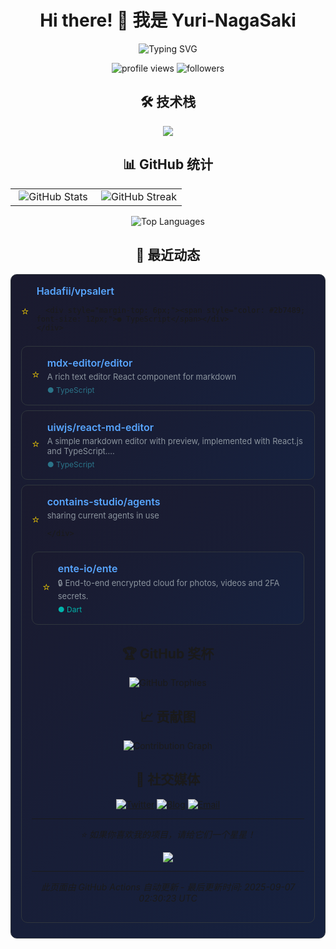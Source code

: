 # <div align="center">Hi there! 👋 我是 Yuri-NagaSaki</div>

<p align="center">
  <img src="https://readme-typing-svg.herokuapp.com?font=Fira+Code&pause=1000&color=36BCF7&center=true&vCenter=true&width=435&lines=全栈开发者;开源爱好者;终身学习者;代码改变世界" alt="Typing SVG" />
</p>

<p align="center">
  <img src="https://komarev.com/ghpvc/?username=Yuri-NagaSaki&label=Profile%20views&color=0e75b6&style=flat" alt="profile views" />
  <img src="https://img.shields.io/github/followers/Yuri-NagaSaki?label=Followers&style=social" alt="followers">
</p>

## <div align="center">🛠️ 技术栈</div>

<p align="center">
  <img src="https://skillicons.dev/icons?i=python,javascript,typescript,react,vue,nodejs,docker,kubernetes,aws,gcp,linux,git,vscode,figma" />
</p>

## <div align="center">📊 GitHub 统计</div>

<table align="center">
<tr>
<td align="center" width="50%">
  <img src="https://github-readme-stats.vercel.app/api?username=Yuri-NagaSaki&show_icons=true&theme=tokyonight&hide_border=true&include_all_commits=true&count_private=true" alt="GitHub Stats" />
</td>
<td align="center" width="50%">
  <img src="https://github-readme-streak-stats.herokuapp.com/?user=Yuri-NagaSaki&theme=tokyonight&hide_border=true" alt="GitHub Streak" />
</td>
</tr>
</table>

<p align="center">
  <img src="https://github-readme-stats.vercel.app/api/top-langs/?username=Yuri-NagaSaki&layout=compact&theme=tokyonight&hide_border=true&langs_count=8" alt="Top Languages" />
</p>

## <div align="center">🌟 最近动态</div>

<!-- GITHUB_STARS:START -->

<div align="center" style="max-width: 700px; margin: 8px auto; background: linear-gradient(135deg, #1a1a2e 0%, #16213e 100%); border-radius: 10px; padding: 16px; border: 1px solid #30363d;">
  <div style="display: flex; align-items: center; gap: 12px;">
    <div style="color: #ffd700; font-size: 18px;">⭐</div>
    <div style="flex: 1; text-align: left;">
      <div>
        <a href="https://github.com/Hadafii/vpsalert" target="_blank" style="color: #58a6ff; text-decoration: none; font-weight: 600; font-size: 16px;">
          Hadafii/vpsalert
        </a>
      </div>
      
      <div style="margin-top: 6px;"><span style="color: #2b7489; font-size: 12px;">● TypeScript</span></div>
    </div>
  </div>
</div>

<div align="center" style="max-width: 700px; margin: 8px auto; background: linear-gradient(135deg, #1a1a2e 0%, #16213e 100%); border-radius: 10px; padding: 16px; border: 1px solid #30363d;">
  <div style="display: flex; align-items: center; gap: 12px;">
    <div style="color: #ffd700; font-size: 18px;">⭐</div>
    <div style="flex: 1; text-align: left;">
      <div>
        <a href="https://github.com/mdx-editor/editor" target="_blank" style="color: #58a6ff; text-decoration: none; font-weight: 600; font-size: 16px;">
          mdx-editor/editor
        </a>
      </div>
      <div style="color: #8b949e; font-size: 13px; margin-top: 4px;">A rich text editor React component for markdown</div>
      <div style="margin-top: 6px;"><span style="color: #2b7489; font-size: 12px;">● TypeScript</span></div>
    </div>
  </div>
</div>

<div align="center" style="max-width: 700px; margin: 8px auto; background: linear-gradient(135deg, #1a1a2e 0%, #16213e 100%); border-radius: 10px; padding: 16px; border: 1px solid #30363d;">
  <div style="display: flex; align-items: center; gap: 12px;">
    <div style="color: #ffd700; font-size: 18px;">⭐</div>
    <div style="flex: 1; text-align: left;">
      <div>
        <a href="https://github.com/uiwjs/react-md-editor" target="_blank" style="color: #58a6ff; text-decoration: none; font-weight: 600; font-size: 16px;">
          uiwjs/react-md-editor
        </a>
      </div>
      <div style="color: #8b949e; font-size: 13px; margin-top: 4px;">A simple markdown editor with preview, implemented with React.js and TypeScript....</div>
      <div style="margin-top: 6px;"><span style="color: #2b7489; font-size: 12px;">● TypeScript</span></div>
    </div>
  </div>
</div>

<div align="center" style="max-width: 700px; margin: 8px auto; background: linear-gradient(135deg, #1a1a2e 0%, #16213e 100%); border-radius: 10px; padding: 16px; border: 1px solid #30363d;">
  <div style="display: flex; align-items: center; gap: 12px;">
    <div style="color: #ffd700; font-size: 18px;">⭐</div>
    <div style="flex: 1; text-align: left;">
      <div>
        <a href="https://github.com/contains-studio/agents" target="_blank" style="color: #58a6ff; text-decoration: none; font-weight: 600; font-size: 16px;">
          contains-studio/agents
        </a>
      </div>
      <div style="color: #8b949e; font-size: 13px; margin-top: 4px;">sharing current agents in use</div>
      
    </div>
  </div>
</div>

<div align="center" style="max-width: 700px; margin: 8px auto; background: linear-gradient(135deg, #1a1a2e 0%, #16213e 100%); border-radius: 10px; padding: 16px; border: 1px solid #30363d;">
  <div style="display: flex; align-items: center; gap: 12px;">
    <div style="color: #ffd700; font-size: 18px;">⭐</div>
    <div style="flex: 1; text-align: left;">
      <div>
        <a href="https://github.com/ente-io/ente" target="_blank" style="color: #58a6ff; text-decoration: none; font-weight: 600; font-size: 16px;">
          ente-io/ente
        </a>
      </div>
      <div style="color: #8b949e; font-size: 13px; margin-top: 4px;">🔒 End-to-end encrypted cloud for photos, videos and 2FA secrets.</div>
      <div style="margin-top: 6px;"><span style="color: #00b4ab; font-size: 12px;">● Dart</span></div>
    </div>
  </div>
</div>
<!-- GITHUB_STARS:END -->

## <div align="center">🏆 GitHub 奖杯</div>

<p align="center">
  <img src="https://github-profile-trophy.vercel.app/?username=Yuri-NagaSaki&theme=onedark&no-frame=true&row=2&column=3" alt="GitHub Trophies" />
</p>

## <div align="center">📈 贡献图</div>

<p align="center">
  <img src="https://github-readme-activity-graph.vercel.app/graph?username=Yuri-NagaSaki&theme=tokyo-night&hide_border=true" alt="Contribution Graph" />
</p>

## <div align="center">🔗 社交媒体</div>

<p align="center">
  <a href="https://twitter.com/Yuri-NagaSaki"><img src="https://img.shields.io/badge/Twitter-1DA1F2?style=for-the-badge&logo=twitter&logoColor=white" alt="Twitter"></a>
  <a href="https://catcat.blog"><img src="https://img.shields.io/badge/Blog-FF5722?style=for-the-badge&logo=blogger&logoColor=white" alt="Blog"></a>
  <a href="mailto:sa@catcat.blog"><img src="https://img.shields.io/badge/Email-D14836?style=for-the-badge&logo=gmail&logoColor=white" alt="Email"></a>
</p>

---

<p align="center">
  <i>⭐️ 如果你喜欢我的项目，请给它们一个星星！</i>
</p>

<p align="center">
  <img src="https://capsule-render.vercel.app/api?type=waving&color=gradient&height=60&section=footer" />
</p>

---
*此页面由 GitHub Actions 自动更新 - 最后更新时间: <!-- UPDATE_TIME:START -->2025-09-07 02:30:23 UTC<!-- UPDATE_TIME:END -->* 
